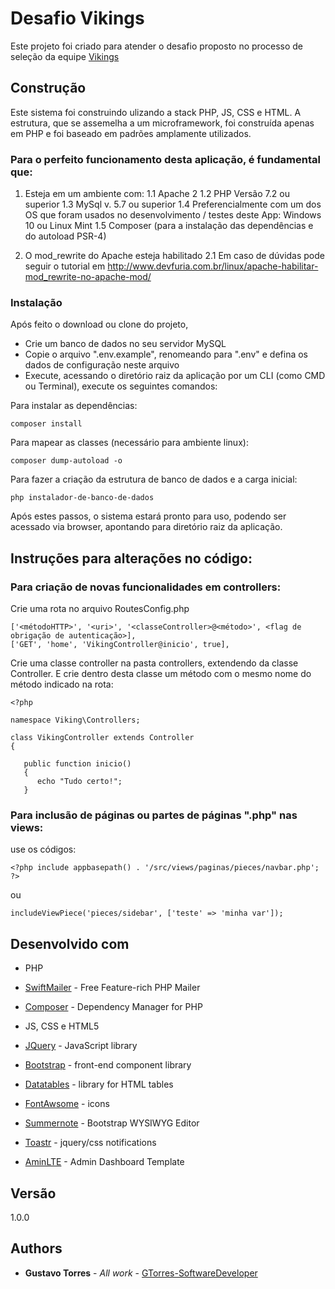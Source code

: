 # Desafio Vikings

Este projeto foi criado para atender o desafio proposto no processo de seleção da equipe [Vikings](https://github.com/p21sistemas/vikings/blob/master/index.md)

## Construção

Este sistema foi construindo ulizando a stack PHP, JS, CSS e HTML.
A estrutura, que se assemelha a um microframework, foi construída apenas em PHP e foi baseado em padrões amplamente utilizados.

### Para o perfeito funcionamento desta aplicação, é fundamental que:

1. Esteja em um ambiente com:
	1.1 Apache 2
	1.2 PHP Versão 7.2 ou superior
	1.3 MySql v. 5.7 ou superior
	1.4 Preferencialmente com um dos OS que foram usados no desenvolvimento / testes deste App: Windows 10 ou Linux Mint
    1.5 Composer (para a instalação das dependências e do autoload PSR-4)
	
2. O mod_rewrite do Apache esteja habilitado
	2.1 Em caso de dúvidas pode seguir o tutorial em http://www.devfuria.com.br/linux/apache-habilitar-mod_rewrite-no-apache-mod/


### Instalação

Após feito o download ou clone do projeto, 

* Crie um banco de dados no seu servidor MySQL
* Copie o arquivo ".env.example", renomeando para ".env" e defina os dados de configuração neste arquivo
* Execute, acessando o diretório raiz da aplicação por um CLI (como CMD ou Terminal), execute os seguintes comandos:

Para instalar as dependências:

```
composer install
```

Para mapear as classes (necessário para ambiente linux):

```
composer dump-autoload -o
```

Para fazer a criação da estrutura de banco de dados e a carga inicial:
```
php instalador-de-banco-de-dados
```

Após estes passos, o sistema estará pronto para uso, podendo ser acessado via browser, apontando para diretório raiz da aplicação.


## Instruções para alterações no código:

### Para criação de novas funcionalidades em controllers:

Crie uma rota no arquivo RoutesConfig.php

```
['<métodoHTTP>', '<uri>', '<classeController>@<método>', <flag de obrigação de autenticação>],
['GET', 'home', 'VikingController@inicio', true],
```
 Crie uma classe controller na pasta controllers, extendendo da classe Controller. E crie dentro desta classe um método com o mesmo nome do método indicado na rota:

 ```
<?php

namespace Viking\Controllers;

class VikingController extends Controller
{

    public function inicio()
    {
       echo "Tudo certo!";
    }
```

### Para inclusão de páginas ou partes de páginas ".php" nas views:

use os códigos:
```
<?php include appbasepath() . '/src/views/paginas/pieces/navbar.php'; ?>
```
 ou 

```
includeViewPiece('pieces/sidebar', ['teste' => 'minha var']);
```


## Desenvolvido com

* PHP
* [SwiftMailer](https://swiftmailer.symfony.com/) - Free Feature-rich PHP Mailer
* [Composer](https://getcomposer.org/) - Dependency Manager for PHP

* JS, CSS e HTML5
* [JQuery](https://jquery.com/) - JavaScript library
* [Bootstrap](https://getbootstrap.com/) - front-end component library
* [Datatables](https://datatables.net/) - library for HTML tables
* [FontAwsome](https://fontawesome.com/) - icons
* [Summernote](https://summernote.org/) - Bootstrap WYSIWYG Editor
* [Toastr](https://codeseven.github.io/toastr/) - jquery/css notifications
* [AminLTE](https://adminlte.io/) - Admin Dashboard Template


## Versão

1.0.0

## Authors

* **Gustavo Torres** - *All work* - [GTorres-SoftwareDeveloper](http://gustavo-torres.esy.es/)
